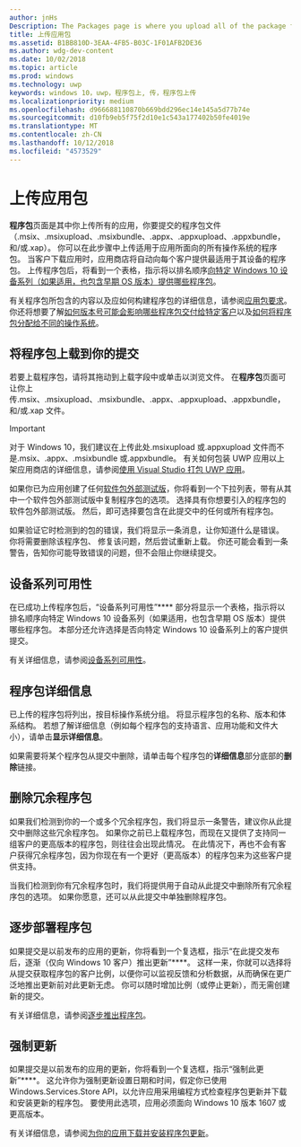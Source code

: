 ```yaml
---
author: jnHs
Description: The Packages page is where you upload all of the package files (.appxupload, .appx, .appxbundle, and/or .xap) for the app that you're submitting.
title: 上传应用包
ms.assetid: B1BB810D-3EAA-4FB5-B03C-1F01AFB2DE36
ms.author: wdg-dev-content
ms.date: 10/02/2018
ms.topic: article
ms.prod: windows
ms.technology: uwp
keywords: windows 10，uwp，程序包上, 传，程序包上传
ms.localizationpriority: medium
ms.openlocfilehash: d966688110870b669bdd296ec14e145a5d77b74e
ms.sourcegitcommit: d10fb9eb5f75f2d10e1c543a177402b50fe4019e
ms.translationtype: MT
ms.contentlocale: zh-CN
ms.lasthandoff: 10/12/2018
ms.locfileid: "4573529"
---
```

# <a name="upload-app-packages"></a>上传应用包

**程序包**页面是其中你上传所有的应用，你要提交的程序包文件 （.msix、.msixupload、.msixbundle、.appx、.appxupload、.appxbundle，和/或.xap）。 你可以在此步骤中上传适用于应用所面向的所有操作系统的程序包。 当客户下载应用时，应用商店将自动向每个客户提供最适用于其设备的程序包。 上传程序包后，将看到一个表格，指示将以排名顺序[向特定 Windows 10 设备系列（如果适用，也包含早期 OS 版本）提供哪些程序包](#device-family-availability)。

有关程序包所包含的内容以及应如何构建程序包的详细信息，请参阅[应用包要求](app-package-requirements.md)。 你还将想要了解[如何版本号可能会影响哪些程序包交付给特定客户](package-version-numbering.md)以及[如何将程序包分配给不同的操作系统](guidance-for-app-package-management.md)。

## <a name="uploading-packages-to-your-submission"></a>将程序包上载到你的提交

若要上载程序包，请将其拖动到上载字段中或单击以浏览文件。 在**程序包**页面可让你上传.msix、.msixupload、.msixbundle、.appx、.appxupload、.appxbundle，和/或.xap 文件。

> [!IMPORTANT]
> 对于 Windows 10，我们建议在上传此处.msixupload 或.appxupload 文件而不是.msix、.appx、.msixbundle 或.appxbundle。  有关如何包装 UWP 应用以上架应用商店的详细信息，请参阅[使用 Visual Studio 打包 UWP 应用](../packaging/packaging-uwp-apps.md)。

如果你已为应用创建了任何[软件包外部测试版](package-flights.md)，你将看到一个下拉列表，带有从其中一个软件包外部测试版中复制程序包的选项。 选择具有你想要引入的程序包的软件包外部测试版。 然后，即可选择要包含在此提交中的任何或所有程序包。

如果验证它时检测到的包的错误，我们将显示一条消息，让你知道什么是错误。 你将需要删除该程序包、 修复该问题，然后尝试重新上载。 你还可能会看到一条警告，告知你可能导致错误的问题，但不会阻止你继续提交。


## <a name="device-family-availability"></a>设备系列可用性

在已成功上传程序包后，“设备系列可用性”**** 部分将显示一个表格，指示将以排名顺序向特定 Windows 10 设备系列（如果适用，也包含早期 OS 版本）提供哪些程序包。 本部分还允许选择是否向特定 Windows 10 设备系列上的客户提供提交。

有关详细信息，请参阅[设备系列可用性](device-family-availability.md)。


## <a name="package-details"></a>程序包详细信息

已上传的程序包将列出，按目标操作系统分组。 将显示程序包的名称、版本和体系结构。 若想了解详细信息（例如每个程序包的支持语言、应用功能和文件大小），请单击**显示详细信息**。

如果需要将某个程序包从提交中删除，请单击每个程序包的**详细信息**部分底部的**删除**链接。


## <a name="removing-redundant-packages"></a>删除冗余程序包

如果我们检测到你的一个或多个冗余程序包，我们将显示一条警告，建议你从此提交中删除这些冗余程序包。 如果你之前已上载程序包，而现在又提供了支持同一组客户的更高版本的程序包，则往往会出现此情况。 在此情况下，再也不会有客户获得冗余程序包，因为你现在有一个更好（更高版本）的程序包来为这些客户提供支持。

当我们检测到你有冗余程序包时，我们将提供用于自动从此提交中删除所有冗余程序包的选项。 如果你愿意，还可以从此提交中单独删除程序包。


## <a name="gradual-package-rollout"></a>逐步部署程序包

如果提交是以前发布的应用的更新，你将看到一个复选框，指示“在此提交发布后，逐渐（仅向 Windows 10 客户）推出更新”****。 这样一来，你就可以选择将从提交获取程序包的客户比例，以便你可以监视反馈和分析数据，从而确保在更广泛地推出更新前对此更新无虑。 你可以随时增加比例（或停止更新），而无需创建新的提交。 

有关详细信息，请参阅[逐步推出程序包](gradual-package-rollout.md)。


## <a name="mandatory-update"></a>强制更新

如果提交是以前发布的应用的更新，你将看到一个复选框，指示“强制此更新”****。 这允许你为强制更新设置日期和时间，假定你已使用 Windows.Services.Store API，以允许应用采用编程方式检查程序包更新并下载和安装更新的程序包。 要使用此选项，应用必须面向 Windows 10 版本 1607 或更高版本。

有关详细信息，请参阅[为你的应用下载并安装程序包更新](../packaging/self-install-package-updates.md)。

 




